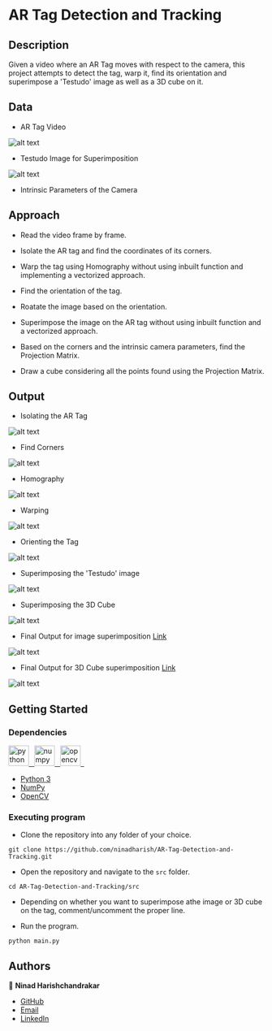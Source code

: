 # AR Tag Detection and Tracking

## Description

Given a video where an AR Tag moves with respect to the camera, this project attempts to detect the tag, warp it, find its orientation and superimpose a 'Testudo' image as well as a 3D cube on it.


## Data

* AR Tag Video

![alt text](/data/tagvideo.gif)

* Testudo Image for Superimposition

![alt text](/data/testudo.png)

* Intrinsic Parameters of the Camera


## Approach

* Read the video frame by frame.

* Isolate the AR tag and find the coordinates of its corners.

* Warp the tag using Homography without using inbuilt function and implementing a vectorized approach.

* Find the orientation of the tag.

* Roatate the image based on the orientation.

* Superimpose the image on the AR tag without using inbuilt function and a vectorized approach.

* Based on the corners and the intrinsic camera parameters, find the Projection Matrix.

* Draw a cube considering all the points found using the Projection Matrix.


## Output

* Isolating the AR Tag

![alt text](/output/output1.png)

* Find Corners

![alt text](/output/output2.png)

* Homography

![alt text](/output/output3.png)

* Warping

![alt text](/output/output4.png)

* Orienting the Tag

![alt text](/output/output5.png)

* Superimposing the 'Testudo' image

![alt text](/output/output6.png)

* Superimposing the 3D Cube

![alt text](/output/output7.png)

* Final Output for image superimposition [Link](https://drive.google.com/file/d/1rMePdOe4IaK8dgb-byewfD2OvjbIvS2t/view?usp=sharing)

![alt text](/output/outputvid1.gif)

* Final Output for 3D Cube superimposition [Link](https://drive.google.com/file/d/1TePCedJXcSskpTHvCKJ925YS9FoHwXCV/view?usp=sharing)

![alt text](/output/outputvid2.gif)


## Getting Started

### Dependencies

<p align="left"> 
<a href="https://www.python.org" target="_blank" rel="noreferrer"> <img src="https://raw.githubusercontent.com/devicons/devicon/master/icons/python/python-original.svg" alt="python" width="40" height="40"/>&ensp; </a>
<a href="https://numpy.org/" target="_blank" rel="noreferrer"> <img src="https://www.codebykelvin.com/learning/python/data-science/numpy-series/cover-numpy.png" alt="numpy" width="40" height="40"/>&ensp; </a>
<a href="https://opencv.org/" target="_blank" rel="noreferrer"> <img src="https://avatars.githubusercontent.com/u/5009934?v=4&s=400" alt="opencv" width="40" height="40"/>&ensp; </a>

* [Python 3](https://www.python.org/)
* [NumPy](https://numpy.org/)
* [OpenCV](https://opencv.org/)


### Executing program

* Clone the repository into any folder of your choice.
```
git clone https://github.com/ninadharish/AR-Tag-Detection-and-Tracking.git
```

* Open the repository and navigate to the `src` folder.
```
cd AR-Tag-Detection-and-Tracking/src
```
* Depending on whether you want to superimpose athe image or 3D cube on the tag, comment/uncomment the proper line.

* Run the program.
```
python main.py
```


## Authors

👤 **Ninad Harishchandrakar**

* [GitHub](https://github.com/ninadharish)
* [Email](mailto:ninad.harish@gmail.com)
* [LinkedIn](https://linkedin.com/in/ninadharish)
